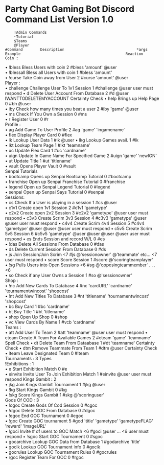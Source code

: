 # Party Chat Gaming Bot Discord Command List Version 1.0
 		!Admin Commands	 	 	 
 		~Tutorial	 	 	 
 		$Teams	 	 	 
 		@Player	 	 	 
 	#Command	    Description	                                *args	Example	                                               Reaction
    Coin :	 	 	 
•        !bless	    Bless Users with coin	                    2	    #bless 'amount' @user	 
•        !blessall 	Bless all Users with coin	                1	    #bless 'amount'	 
•        !curse 	    Take Coin away from User	                2	    #curse 'amount' @user	 
    Player :	 	 	 
•        challenge 	Challenge User To 1v1 Session	            1	    #challenge @user	                                   user must respond
•        d      	Delete User Account From Database	        2	    #d @user IWANTTODELETEMYACCOUNT	                       Certainty Check
•        help 	    Brings up Help Page	0	#bh @user	 
•        iby 	    Check how many times you beat a user	    2	    #iby 'game' @user	 
•        ms 	    Check If You Own a Session	                0	    #ms 	 
•        r 	        Register User	                            0	    #r	 
    Profile :	 	 	 
•        ag 	    Add Game To User Profile	                2	    #ag 'game' 'ingamename'	 
•        flex 	    Display Player Card	                        0	    #flex	 
•        lk 	    Lookup User Data	                        1	    #lk @user
•        lkg 	    Lookup Games avail.	                        1	    #lk 	 
•        lkt 	    Lookup Team Page	                        1	    #lkt 'teamname'	 
•        uc 	    Update Flex Card	                        1	    #uc 'cardname'	 
•        uign 	    Update In Game Name For Specified Game	    2	    #uign 'game' 'newIGN'	 
•        ut 	    Update Title	                            1	    #ut 'titlename'	 
•        vault 	    Opens Player Vault	                        0	    #vault	 
    Senpai Tutorials	 	 	 
•        bootcamp 	Opens up Senpai Bootcamp Tutorial	        0	    #bootcamp	 
•        franchise 	Open up Senpai Franchise Tutorial	        0	    #franchise	 
•        legend 	Open up Senpai Legend Tutorial	            0	    #legend	 
•        senpai 	Open up Senpai Says Tutorial	            0	    #senpai	 
        Sessions:	 	 	 
•        cs 	    Check If a User is playing in a session	    1	    #cs @user	 
•        c1v1 	    Create open 1v1 Session	                    2	    #c1v1 'gametype' 	 
•        c2v2 	    Create open 2v2 Session	                    3	    #c2v2 'gametype' @user	                                user must respond
•        c3v3 	    Create Scrim 3v3 Session	                4	    #c3v3 'gametype' @user @user	                        user must respond
•        c4v4 	    Create Scrim 4v4 Session	                5	    #c4v4 'gametype' @user @user @user	                    user must respond
•        c5v5 	    Create Scrim 5v5 Session	                6	    #c5v5 'gametype' @user @user @user @user	            user must respond
•        es 	    Ends Session and record W/L	                0	    #es	 
•        !das 	    Delete All Sessions From Database	        0	    #das	 
•        ds 	    Delete Current Session From Database	    0	    #ds	 
•        js 	    Join Session/Join Scrim	                    <7	    #js @'sessionowner' @'teammate' etc… <7	                user must respond
•        score	    Score Session	                            1	    #score @'scoringteamplayer'	 
•        !sg 	    Pulls Users into Open Sessions	            >6	    #sg @'opposingteammember' . . . <6	 
•        so	        Check if any User Owns a Session	        1	    #so @'sessionowner'	 
    Shop :	 	 	 
•        !nc 	    Add New Cards To Database	                4	    #nc 'cardURL' 'cardname' 'tournamentwincost' 'shopcost'	 
•        !nt 	    Add New Titles To Database	                3	    #nt 'titlename' 'tournamentwincost' 'shopcost'	 
•        bc	        Buy Card	                                1	    #bc 'cardname'	 
•        bt	        Buy Title	                                1	    #bt 'titlename'	 
•        shop 	    Open Up Shop	                            0	    #shop	 
•        vc	        View Cards By Name	                        1	    #vcb 'cardname'	 
    Teams :	 	 	 
•        att	    Add User To Team	                        2	    #att 'teamname' @user	                                user must respond
•        cteam 	    Create A Team For Available Games	        2	    #cteam 'game' 'teamname'	                            Spell Check
•        dt 	    Delete Team From Dataabase	                1	    #dt 'teamname'	                                        Certainty Check
•        dtm 	    Remove Teammate From Team	                1	    #dtm @user	                                            Certainty Check
•        lteam  	Leave Designated Team	                    0	    #lteam	 
    Tournaments :   3 Types	 	 	 
    !Exhibitions :	1 	 	 
•        e 	        Start Exhibition Match	                    0	    #e	 
•        einvite 	Invite User To Join Exhibition Match	    1	    #einvite @user	                                        user must respond
    Kings Gambit :	2 	 	 
•        jkg 	    Join Kings Gambit Tournament	            1	    #jkg @user	 
•        !kg 	    Start Kings Gambit	                        0	    #kg	 
•        !skg 	    Score Kings Gambit	                        1	    #skg @'scoringuser'	 
    Gods Of COD :	3 	 	 
•        !cgoc 	    Create Gods Of Cod Session	                0	    #cgoc	 
•        !dgoc 	    Delete GOC From Database	                0	    #dgoc	 
•        !egoc 	    End GOC Tournament 	                        0	    #egoc	 
•        !goc	    Create GOC tournament	                    5	    #god 'title' 'gametype' 'gametypeFLAG' 'reward' 'ImageURL'	 
•        !goci 	    Invite # of users to GOC Match 	            <6	    #goci @user … <6	                                    user must respond
•        !sgoc 	    Start GOC Tournament	                    0	    #sgoc	 
•        gocarchive Lookup GOC Data from Database	            1	    #godarchive 'title'	 
•        goclk 	    Lookup GOC Tournament Info	                0	    #goclk	 
•        gocrules 	Lookup GOC Tournament Rules	                0	    #gocrules	 
•        rgoc 	    Register Team For GOC	                    0	    #rgoc	 
